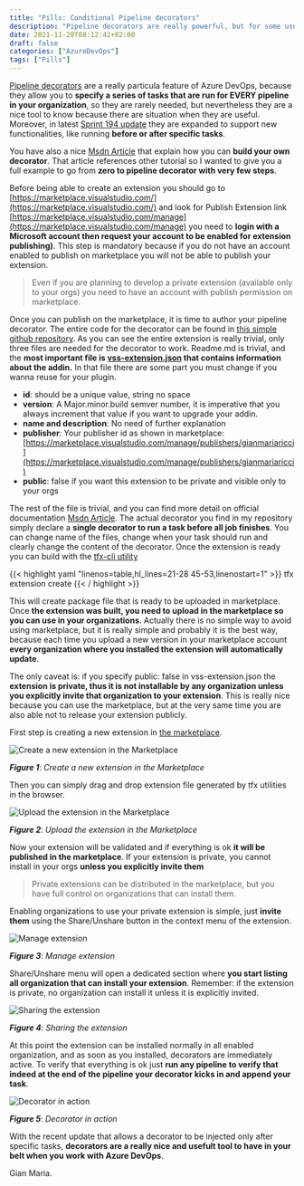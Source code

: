 ```yaml
---
title: "Pills: Conditional Pipeline decorators"
description: "Pipeline decorators are really powerful, but for some users they are a tool too blunt to use. Learn how to run decorator conditionally for an optimal experience"
date: 2021-11-20T08:12:42+02:00
draft: false
categories: ["AzureDevOps"]
tags: ["Pills"]
---
```


[Pipeline decorators](https://www.codewrecks.com/post/azdo/pills/pipeline-decorators/) are a really particula feature of Azure DevOps, because they allow you to **specify a series of tasks that are run for EVERY pipeline in your organization**, so they are rarely needed, but nevertheless they are a nice tool to know because there are situation when they are useful. Moreover, in latest [Sprint 194 update](https://docs.microsoft.com/en-us/azure/devops/release-notes/2021/sprint-194-update) they are expanded to support new functionalities, like running **before or after specific tasks**.

You have also a nice [Msdn Article](https://docs.microsoft.com/en-us/azure/devops/extend/develop/add-pipeline-decorator?view=azure-devops) that explain how you can **build your own decorator**. That article references other tutorial so I wanted to give you a full example to go from **zero to pipeline decorator with very few steps**.

Before being able to create an extension you should go to [https://marketplace.visualstudio.com/](https://marketplace.visualstudio.com/) and look for Publish Extension link [https://marketplace.visualstudio.com/manage](https://marketplace.visualstudio.com/manage) you need to **login with a Microsoft account then request your account to be enabled for extension publishing)**. This step is mandatory because if you do not have an account enabled to publish on marketplace you will not be able to publish your extension.

> Even if you are planning to develop a private extension (available only to your orgs) you need to have an account with publish permission on marketplace.

Once you can publish on the marketplace, it is time to author your pipeline decorator. The entire code for the decorator can be found in [this simple github repository](https://github.com/AlkampferOpenSource/AzureDevopsSamplePipelineDecorator). As you can see the entire extension is really trivial, only three files are needed for the decorator to work. Readme.md is trivial, and the **most important file is [vss-extension.json](https://github.com/AlkampferOpenSource/AzureDevopsSamplePipelineDecorator/blob/master/src/vss-extension.json) that contains information about the addin.** In that file there are some part you must change if you wanna reuse for your plugin.

- **id**: should be a unique value, string no space
- **version**: A Major.minor.build semver number, it is imperative that you always increment that value if you want to upgrade your addin.
- **name and description**: No need of further explanation
- **publisher**: Your publisher id as shown in marketplace: [https://marketplace.visualstudio.com/manage/publishers/gianmariaricci](https://marketplace.visualstudio.com/manage/publishers/gianmariaricci)
- **public**: false if you want this extension to be private and visible only to your orgs
  
The rest of the file is trivial, and you can find more detail on official documentation  [Msdn Article](https://docs.microsoft.com/en-us/azure/devops/extend/develop/add-pipeline-decorator?view=azure-devops). The actual decorator you find in my repository simply declare a **single decorator to run a task before all job finishes**. You can change name of the files, change when your task should run and clearly change the content of the decorator. Once the extension is ready you can build with the [tfx-cli utility](https://www.npmjs.com/package/tfx-cli) 

{{< highlight yaml "linenos=table,hl_lines=21-28 45-53,linenostart=1" >}}
tfx extension create
{{< / highlight >}}

This will create package file that is ready to be uploaded in marketplace. Once **the extension was built, you need to upload in the marketplace so you can use in your organizations**. Actually there is no simple way to avoid using marketplace, but it is really simple and probably it is the best way, because each time you upload a new version in your marketplace account **every organization where you installed the extension will automatically update**.

The only caveat is: if you specify public: false in vss-extension.json the **extension is private, thus it is not installable by any organization unless you explicitly invite that organization to your extension**. This is really nice because you can use the marketplace, but at the very same time you are also able not to release your extension publicly.

First step is creating a new extension in [the marketplace](https://marketplace.visualstudio.com/manage).

![Create a new extension in the Marketplace](../images/create-new-extension-marketplace.png)

***Figure 1***: *Create a new extension in the Marketplace*

Then you can simply drag and drop extension file generated by tfx utilities in the browser.

![Upload the extension in the Marketplace](../images/upload-extension-to-marketplace.png)

***Figure 2***: *Upload the extension in the Marketplace*

Now your extension will be validated and if everything is ok **it will be published in the marketplace**. If your extension is private, you cannot install in your orgs **unless you explicitly invite them**

> Private extensions can be distributed in the marketplace, but you have full control on organizations that can install them.

Enabling organizations to use your private extension is simple, just **invite them** using the Share/Unshare button in the context menu of the extension.

![Manage extension](../images/manage-extension.png)

***Figure 3***: *Manage extension*

Share/Unshare menu will open a dedicated section where **you start listing all organization that can install your extension**. Remember: if the extension is private, no organization can install it unless it is explicitly invited.

![Sharing the extension](../images/share-unshare-extension.png)

***Figure 4***: *Sharing the extension*

At this point the extension can be installed normally in all enabled organization, and as soon as you installed, decorators are immediately active. To verify that everything is ok just **run any pipeline to verify that indeed at the end of the pipeline your decorator kicks in and append your task**.

![Decorator in action](../images/decorators-in-action.png)

***Figure 5***: *Decorator in action*

With the recent update that allows a decorator to be injected only after specific tasks, **decorators are a really nice and usefult tool to have in your belt when you work with Azure DevOps**.

Gian Maria.